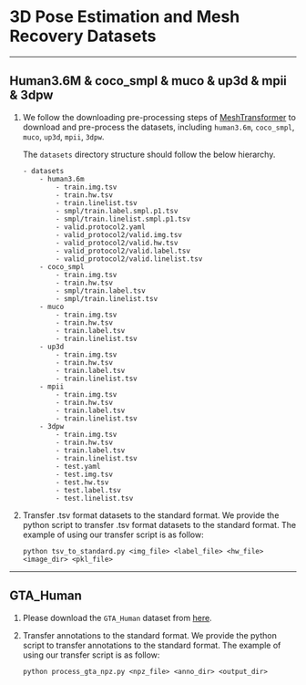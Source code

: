 # 3D Pose Estimation and Mesh Recovery Datasets


---

## Human3.6M & coco_smpl & muco & up3d & mpii & 3dpw

1. We follow the downloading pre-processing steps of [MeshTransformer](https://github.com/microsoft/MeshTransformer/blob/main/docs/DOWNLOAD.md) to 
download and pre-process the datasets, including `human3.6m`, `coco_smpl`, `muco`, `up3d`, `mpii`, `3dpw`.

    The `datasets` directory structure should follow the below hierarchy.
    ```
    - datasets
        - human3.6m
            - train.img.tsv
            - train.hw.tsv
            - train.linelist.tsv    
            - smpl/train.label.smpl.p1.tsv
            - smpl/train.linelist.smpl.p1.tsv
            - valid.protocol2.yaml
            - valid_protocol2/valid.img.tsv 
            - valid_protocol2/valid.hw.tsv  
            - valid_protocol2/valid.label.tsv
            - valid_protocol2/valid.linelist.tsv
        - coco_smpl  
            - train.img.tsv  
            - train.hw.tsv   
            - smpl/train.label.tsv
            - smpl/train.linelist.tsv
        - muco  
            - train.img.tsv  
            - train.hw.tsv   
            - train.label.tsv
            - train.linelist.tsv
        - up3d  
            - train.img.tsv  
            - train.hw.tsv   
            - train.label.tsv
            - train.linelist.tsv
        - mpii
            - train.img.tsv
            - train.hw.tsv
            - train.label.tsv
            - train.linelist.tsv
        - 3dpw
            - train.img.tsv
            - train.hw.tsv
            - train.label.tsv
            - train.linelist.tsv
            - test.yaml
            - test.img.tsv
            - test.hw.tsv
            - test.label.tsv
            - test.linelist.tsv
    ```

2. Transfer .tsv format datasets to the standard format.
    We provide the python script to transfer .tsv format datasets to the standard format. 
    The example of using our transfer script is as follow:
    ```
    python tsv_to_standard.py <img_file> <label_file> <hw_file> <image_dir> <pkl_file>
    ```

---

## GTA_Human
1. Please download the `GTA_Human` dataset from [here](http://caizhongang.com/projects/GTA-Human/).

2. Transfer annotations to the standard format.
    We provide the python script to transfer annotations to the standard format. 
    The example of using our transfer script is as follow:
    ```
    python process_gta_npz.py <npz_file> <anno_dir> <output_dir> 
    ```

